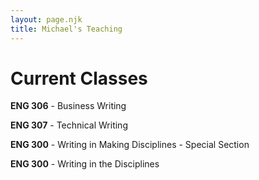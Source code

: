 ```yaml
---
layout: page.njk
title: Michael's Teaching
---
```


# Current Classes

**ENG 306** - Business Writing

**ENG 307** - Technical Writing

**ENG 300** - Writing in Making Disciplines - Special Section

**ENG 300** - Writing in the Disciplines
